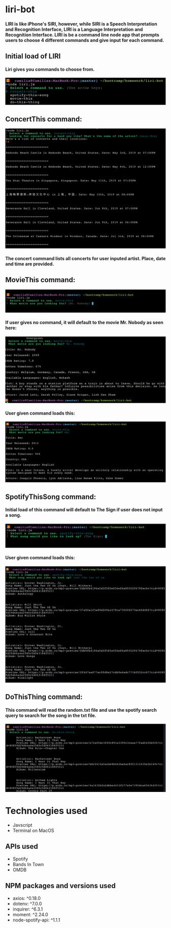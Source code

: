 # liri-bot

#### LIRI is like iPhone's SIRI, however, while SIRI is a Speech Interpretation and Recognition Interface, LIRI is a Language Interpretation and Recognition Interface. LIRI is be a command line node app that prompts users to choose 4 different commands and give input for each command.

## Initial load of LIRI
#### Liri gives you commands to choose from. 
![Screenshot](https://raw.githubusercontent.com/camiliamzali/liri-bot/master/assets/screenshots/liri-initialize.png)

## ConcertThis command: 
![Screenshot](https://raw.githubusercontent.com/camiliamzali/liri-bot/master/assets/screenshots/concertThis%20display.png)

#### The concert command lists all concerts for user inputed artist. Place, date and time are provided.

## MovieThis command: 
![Screenshot](https://raw.githubusercontent.com/camiliamzali/liri-bot/master/assets/screenshots/movie-this%20initialize.png)

#### If user gives no command, it will default to the movie Mr. Nobody as seen here:
![Screenshot](https://raw.githubusercontent.com/camiliamzali/liri-bot/master/assets/screenshots/MrNobody.png)

#### User given command loads this: 
![Screenshot](https://raw.githubusercontent.com/camiliamzali/liri-bot/master/assets/screenshots/movie-this%20display.png)

## SpotifyThisSong command: 

#### Initial load of this command will default to The Sign if user does not input a song.
![Screenshot](https://raw.githubusercontent.com/camiliamzali/liri-bot/master/assets/screenshots/spotify-this-song%20initialize.png)

#### User given command loads this: 
![Screenshot](https://raw.githubusercontent.com/camiliamzali/liri-bot/master/assets/screenshots/spotify-this-song%20display.png)

## DoThisThing command: 
#### This command will read the random.txt file and use the spotify search query to search for the song in the txt file.
![Screenshot](https://raw.githubusercontent.com/camiliamzali/liri-bot/master/assets/screenshots/do%20this%20thing%20display.png)

# Technologies used
* Javscript
* Terminal on MacOS

## APIs used
* Spotify
* Bands In Town
* OMDB

## NPM packages and versions used
* axios: ^0.18.0
* dotenv: ^7.0.0
* inquirer: ^6.3.1
* moment: ^2.24.0
* node-spotify-api: ^1.1.1

